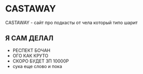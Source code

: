 # CASTAWAY

CASTAWAY - сайт про подкасты от чела который типо шарит

## Я САМ ДЕЛАЛ
- РЕСПЕКТ БОЧАН
- ОГО КАК КРУТО
- СКОРО БУДЕТ ЗП 10000Р
- сука еще слово и пока

